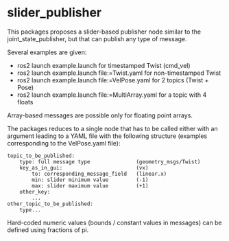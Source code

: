 # slider_publisher

This packages proposes a slider-based publisher node similar to the joint_state_publisher, but that can publish any type of message.

Several examples are given:
*   ros2 launch example.launch for timestamped Twist (cmd_vel)
*   ros2 launch example.launch file:=Twist.yaml for non-timestamped Twist
*   ros2 launch example.launch file:=VelPose.yaml for 2 topics (Twist + Pose)
*   ros2 launch example.launch file:=MultiArray.yaml for a topic with 4 floats

Array-based messages are possible only for floating point arrays. 

The packages reduces to a single node that has to be called either with an argument leading to a YAML file with the following structure (examples corresponding to the VelPose.yaml file):

    topic_to_be_published:  
        type: full message type               (geometry_msgs/Twist)  
        key_as_in_gui:                        (vx)  
            to: corresponding_message_field   (linear.x)  
            min: slider minimum value         (-1)  
            max: slider maximum value         (+1)  
        other_key:  
            ...
    other_topic_to_be_published:  
        type...

Hard-coded numeric values (bounds / constant values in messages) can be defined using fractions of pi.
